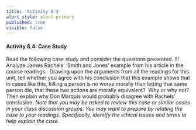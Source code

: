 ```yaml
---
title: 'Activity 8-4'
alert_style: alert-primary
published: true
visible: false
---
```

#### Activity 8.4: Case Study

Read the following case study and consider the questions presented.
!!! Analyze James Rachels’ ‘Smith and Jones’ example from his article in the course readings.  Drawing upon the arguments from all the readings for this unit, tell whether you agree with his conclusion that this example shows that in cases like this, killing a person is no worse morally than letting that same person die, that these two actions are morally equivalent?  Why or why not? Then explain why Don Marquis would probably disagree with Rachels’ conclusion.
*Note that you may be asked to review this case or similar cases in your class discussion groups. You may want to prepare by relating the case to your readings. Specifically, identify the ethical issues and terms to help explain the case.*
